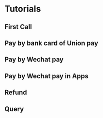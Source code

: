 # Tutorials


## First Call


## Pay by bank card of Union pay


## Pay by Wechat pay


## Pay by Wechat pay in Apps


## Refund


## Query




